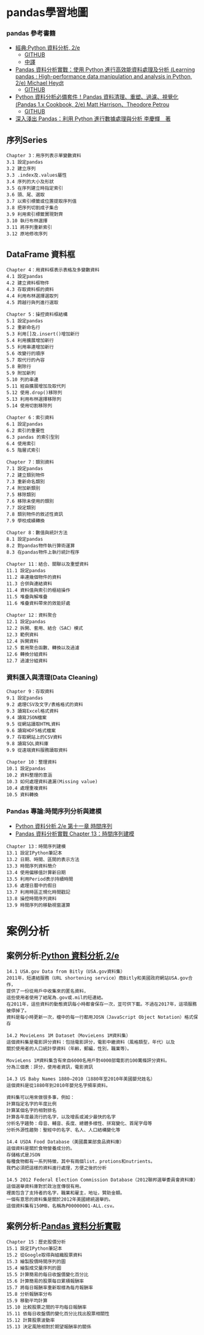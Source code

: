 # pandas學習地圖
### pandas 參考書籍
- [經典:Python 資料分析, 2/e](https://www.tenlong.com.tw/products/9789864769254)
  - [GITHUB](https://github.com/wesm/pydata-book) 
  - [中譯](https://github.com/LearnXu/pydata-notebook/tree/master/)
- [Pandas 資料分析實戰：使用 Python 進行高效能資料處理及分析 (Learning pandas : High-performance data manipulation and analysis in Python, 2/e) Michael Heydt ](https://www.tenlong.com.tw/products/9789864343898)
  - [GITHUB](https://github.com/PacktPublishing/Learning-Pandas-Second-Edition) 
- [Python 資料分析必備套件！Pandas 資料清理、重塑、過濾、視覺化 (Pandas 1.x Cookbook, 2/e) Matt Harrison、Theodore Petrou](https://www.tenlong.com.tw/products/9789863126898?)
  - [GITHUB](https://github.com/PacktPublishing/Pandas-Cookbook-Second-Edition) 
- [深入淺出 Pandas：利用 Python 進行數據處理與分析 李慶輝　著](https://www.tenlong.com.tw/products/9787111685456)
## 序列Series
```
Chapter 3：用序列表示單變數資料
3.1 設定pandas
3.2 建立序列
3.3 .index及.values屬性
3.4 序列的大小及形狀
3.5 在序列建立時指定索引
3.6 頭、尾、選取
3.7 以索引標籤或位置提取序列值
3.8 把序列切割成子集合
3.9 利用索引標籤實現對齊
3.10 執行布林選擇
3.11 將序列重新索引
3.12 原地修改序列
```
## DataFrame 資料框
```
Chapter 4：用資料框表示表格及多變數資料
4.1 設定pandas
4.2 建立資料框物件
4.3 存取資料框的資料
4.4 利用布林選擇選取列
4.5 跨越行與列進行選取

Chapter 5：操控資料框結構
5.1 設定pandas
5.2 重新命名行
5.3 利用[]及.insert()增加新行
5.4 利用擴展增加新行
5.5 利用串連增加新行
5.6 改變行的順序
5.7 取代行的內容
5.8 刪除行
5.9 附加新列
5.10 列的串連
5.11 經由擴展增加及取代列
5.12 使用.drop()移除列
5.13 利用布林選擇移除列
5.14 使用切割移除列
```
```
Chapter 6：索引資料
6.1 設定pandas
6.2 索引的重要性
6.3 pandas 的索引型別
6.4 使用索引
6.5 階層式索引
```

```
Chapter 7：類別資料
7.1 設定pandas
7.2 建立類別物件
7.3 重新命名類別
7.4 附加新類別
7.5 移除類別
7.6 移除未使用的類別
7.7 設定類別
7.8 類別物件的敘述性資訊
7.9 學校成績轉換

Chapter 8：數值與統計方法
8.1 設定pandas
8.2 對pandas物件執行算術運算
8.3 在pandas物件上執行統計程序
```
```
Chapter 11：結合、關聯以及重塑資料
11.1 設定pandas
11.2 串連幾個物件的資料
11.3 合併與連結資料
11.4 資料值與索引的樞紐操作
11.5 堆疊與解堆疊
11.6 堆疊資料帶來的效能好處

Chapter 12：資料聚合
12.1 設定pandas
12.2 拆開、套用、結合（SAC）模式
12.3 範例資料
12.4 拆開資料
12.5 套用聚合函數、轉換以及過濾
12.6 轉換分組資料
12.7 過濾分組資料
```
### 資料匯入與清理(Data Cleaning)
```
Chapter 9：存取資料
9.1 設定pandas
9.2 處理CSV及文字/表格格式的資料
9.3 讀寫Excel格式資料
9.4 讀寫JSON檔案
9.5 從網站讀取HTML資料
9.6 讀寫HDF5格式檔案
9.7 存取網站上的CSV資料
9.8 讀寫SQL資料庫
9.9 從遠端資料服務讀取資料

Chapter 10：整理資料
10.1 設定pandas
10.2 資料整理的意涵
10.3 如何處理資料遺漏(Missing value)
10.4 處理重複資料
10.5 資料轉換
```

### Pandas 專論:時間序列分析與建模
- [Python 資料分析,2/e 第十一章 時間序列](https://www.tenlong.com.tw/products/9789864769254)
- [Pandas 資料分析實戰 Chapter 13：時間序列建模](https://www.tenlong.com.tw/products/9789864343898)
```
Chapter 13：時間序列建模
13.1 設定IPython筆記本
13.2 日期、時間、區間的表示方法
13.3 時間序列資料簡介
13.4 使用偏移值計算新日期
13.5 利用Period表示持續時間
13.6 處理日曆中的假日
13.7 利用時區正規化時間戳記
13.8 操控時間序列資料
13.9 時間序列的移動視窗運算
```
# 案例分析
## 案例分析:[Python 資料分析,2/e](https://www.tenlong.com.tw/products/9789864769254)
```
14.1 USA.gov Data from Bitly（USA.gov資料集）
2011年，短連結服務（URL shortening service）商Bitly和美國政府網站USA.gov合作，
提供了一份從用戶中收集來的匿名資料，
這些使用者使用了結尾為.gov或.mil的短連結。
在2011年，這些資料的動態資訊每小時都會保存一次，並可供下載。不過在2017年，這項服務被停掉了。
資料是每小時更新一次，檔中的每一行都用JOSN（JavaScript Object Notation）格式保存
```
```
14.2 MovieLens 1M Dataset（MovieLens 1M資料集）
這個資料集是電影評分資料：包括電影評分，電影中繼資料（風格類型，年代）以及
關於使用者的人口統計學資料（年齡，郵編，性別，職業等）。

MovieLens 1M資料集含有來自6000名用戶對4000部電影的100萬條評分資料。
分為三個表：評分，使用者資訊，電影資訊
```
```
14.3 US Baby Names 1880–2010（1880年至2010年美國嬰兒姓名）
這個資料是從1880年到2010年嬰兒名字頻率資料。

資料集可以用來做很多事，例如：
計算指定名字的年度比例
計算某個名字的相對排名
計算各年度最流行的名字，以及增長或減少最快的名字
分析名字趨勢：母音、輔音、長度、總體多樣性、拼寫變化、首尾字母等
分析外源性趨勢：聖經中的名字、名人、人口結構變化等
```
```
14.4 USDA Food Database（美國農業部食品資料庫）
這個資料是關於食物營養成分的。
存儲格式是JSON
每種食物都有一系列特徵，其中有兩個list，protions和nutrients。
我們必須把這樣的資料進行處理，方便之後的分析
```
```
14.5 2012 Federal Election Commission Database（2012聯邦選舉委員會資料庫）
這個選舉資料庫對於政治宣傳很有用。
裡面包含了支持者的名字，職業和雇主，地址，贊助金額。
一個有意思的資料集是關於2012年美國總統選舉的。
這個資料集有150MB，名稱為P00000001-ALL.csv。
```
## 案例分析:[Pandas 資料分析實戰](https://www.tenlong.com.tw/products/9789864343898)
```
Chapter 15：歷史股價分析
15.1 設定IPython筆記本
15.2 從Google取得與組織股票資料
15.3 繪製股價時間序列的圖
15.4 繪製成交量序列的圖
15.5 計算簡易的每日收盤價變化百分比
15.6 計算簡易的股票每日累積報酬率
15.7 將每日報酬率重新取樣為每月報酬率
15.8 分析報酬率分布
15.9 移動平均計算
15.10 比較股票之間的平均每日報酬率
15.11 依每日收盤價的變化百分比找出股票相關性
15.12 計算股票波動率
15.13 決定風險相對於期望報酬率的關係
```
